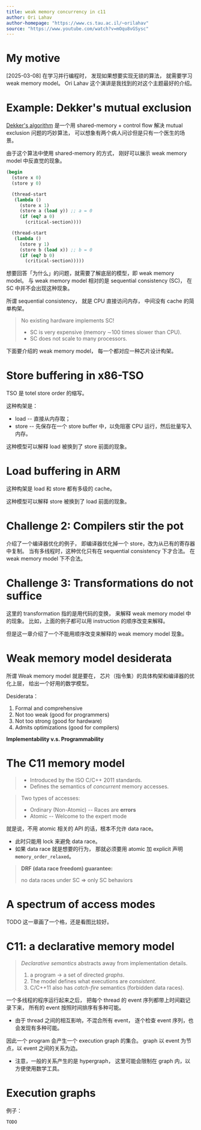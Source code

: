 ```yaml
---
title: weak memory concurrency in c11
author: Ori Lahav
author-homepage: "https://www.cs.tau.ac.il/~orilahav"
source: "https://www.youtube.com/watch?v=mOqu8vGSysc"
---
```


# My motive

[2025-03-08] 在学习并行编程时，
发现如果想要实现无锁的算法，
就需要学习 weak memory model。
Ori Lahav 这个演讲是我找到的对这个主题最好的介绍。

# Example: Dekker's mutual exclusion

[Dekker's algorithm](https://en.wikipedia.org/wiki/Dekker's_algorithm)
是一个用 shared-memory + control flow 解决 mutual exclusion 问题的巧妙算法，
可以想象有两个病人问诊但是只有一个医生的场景。

由于这个算法中使用 shared-memory 的方式，
刚好可以展示 weak memory model 中反直觉的现象。

```scheme
(begin
  (store x 0)
  (store y 0)

  (thread-start
   (lambda ()
     (store x 1)
     (store a (load y)) ;; a = 0
     (if (eq? a 0)
       (critical-section))))

  (thread-start
   (lambda ()
     (store y 1)
     (store b (load x)) ;; b = 0
     (if (eq? b 0)
       (critical-section)))))
```

想要回答「为什么」的问题，就需要了解底层的模型，即 weak memory model。
与 weak memory model 相对的是 sequential consistency (SC)，
在 SC 中并不会出现这种现象。

所谓 sequential consistency，
就是 CPU 直接访问内存，
中间没有 cache 的简单构架。

> No existing hardware implements SC!
> - SC is very expensive (memory ∼100 times slower than CPU).
> - SC does not scale to many processors.

下面要介绍的 weak memory model，
每一个都对应一种芯片设计构架。

# Store buffering in x86-TSO

TSO 是 totel store order 的缩写。

这种构架是：

- load -- 直接从内存取；
- store -- 先保存在一个 store buffer 中，以免阻塞 CPU 运行，然后批量写入内存。

这种模型可以解释 load 被换到了 store 前面的现象。

# Load buffering in ARM

这种构架是 load 和 store 都有多级的 cache。

这种模型可以解释 store 被换到了 load 前面的现象。

# Challenge 2: Compilers stir the pot

介绍了一个编译器优化的例子，
即编译器优化掉一个 store，改为从已有的寄存器中复制。
当有多线程时，这种优化只有在 sequential consistency 下才合法。
在 weak memory model 下不合法。

# Challenge 3: Transformations do not suffice

这里的 transformation 指的是用代码的变换，
来解释 weak memory model 中的现象。
比如，上面的例子都可以用 instruction 的顺序改变来解释。

但是这一章介绍了一个不能用顺序改变来解释的 weak memory model 现象。

# Weak memory model desiderata

所谓 Weak memory model 就是要在，
芯片（指令集）的具体构架和编译器的优化上层，
给出一个好用的数学模型。

Desiderata：

1. Formal and comprehensive
2. Not too weak (good for programmers)
3. Not too strong (good for hardware)
4. Admits optimizations (good for compilers)

**Implementability v.s. Programmability**

# The C11 memory model

> - Introduced by the ISO C/C++ 2011 standards.
> - Defines the semantics of _concurrent_ memory accesses.

> Two types of accesses:
>
> - Ordinary (Non-Atomic) -- Races are **errors**
> - Atomic -- Welcome to the expert mode

就是说，不用 atomic 相关的 API 的话，根本不允许 data race。

- 此时只能用 lock 来避免 data race。
- 如果 data race 就是想要的行为，
  那就必须要用 atomic 加 explicit 声明 `memory_order_relaxed`。

> **DRF (data race freedom) guarantee:**
>
> no data races under SC => only SC behaviors

# A spectrum of access modes

TODO 这一章画了一个格，还是看图比较好。

# C11: a declarative memory model

> _Declarative semantics_ abstracts away from implementation details.
>
> 1. a program -> a set of directed _graphs_.
> 2. The model defines what executions are _consistent_.
> 3. C/C++11 also has _catch-fire_ semantics (forbidden data races).

一个多线程的程序运行起来之后，
把每个 thread 的 event 序列都带上时间戳记录下来，
所有的 event 按照时间排序有多种可能。

- 由于 thread 之间的相互影响，不混合所有 event，
  逐个检查 event 序列，也会发现有多种可能。

因此一个 program 会产生一个 execution graph 的集合。
graph 以 event 为节点，以 event 之间的关系为边。

- 注意，一般的关系产生的是 hypergraph，
  这里可能会限制在 graph 内，以方便使用数学工具。

# Execution graphs

例子：

```scheme
TODO
```
